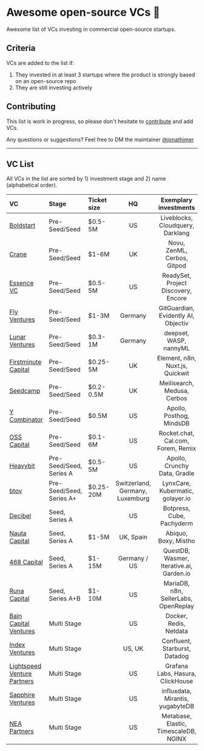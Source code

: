 # Awesome open-source VCs 💸
Awesome list of VCs investing in commercial open-source startups.

## Criteria
VCs are added to the list if: 
1. They invested in at least 3 startups where the product is strongly based on an open-source repo
2. They are still investing actively

## Contributing
This list is work in progress, so please don't hesitate to [contribute](https://github.com/CrowdDotDev/awesome-oss-investors/blob/main/CONTRIBUTING.md) and add VCs.

Any questions or suggestions? Feel free to DM the maintainer [@jonathimer](https://twitter.com/jonathimer)

--------------------

## VC List

All VCs in the list are sorted by 1) investment stage and 2) name (alphabetical order).

<!-- BEGIN VC LIST -->

|VC|Stage|Ticket size|HQ|Exemplary investments|
|:-------|:------|:----------|:----------:|:------------:|
[Boldstart](https://boldstart.vc/) | Pre-Seed/Seed | $0.5-5M | US | Liveblocks, Cloudquery, Darklang |
[Crane](https://crane.vc/) | Pre-Seed/Seed | $1-6M | UK | Novu, ZenML, Cerbos, Gitpod |
[Essence VC](https://www.essencevc.fund/) | Pre-Seed/Seed | $0.5-5M | US | ReadySet, Project Discovery, Encore |
[Fly Ventures](https://fly.vc/) | Pre-Seed/Seed | $1-3M | Germany | GitGuardian, Evidently AI, Objectiv |
[Lunar Ventures](https://lunar.vc/) | Pre-Seed/Seed | $0.3-1M | Germany | deepset, WASP, nannyML |
[Firstminute Capital](https://www.firstminute.capital/) | Pre-Seed/Seed | $0.25-5M | UK | Element, n8n, Nuxt.js, Quickwit |
[Seedcamp](https://seedcamp.com/) | Pre-Seed/Seed | $0.2-0.5M | UK | Meilisearch, Medusa,  Cerbos |
[Y Combinator](https://www.ycombinator.com/) | Pre-Seed/Seed | $0.5M | US | Apollo, Posthog, MindsDB |
[OSS Capital](https://oss.capital/) | Pre-Seed/Seed | $0.1-6M | US | Rocket.chat, Cal.com, Forem, Remix |
[Heavybit](https://www.heavybit.com/) | Pre-Seed/Seed, Series A | $0.5-5M | US | Apollo, Crunchy Data, Gradle |
[btov](https://www.btov.vc/) | Pre-Seed/Seed, Series A+ | $0.25-20M | Switzerland, Germany, Luxemburg | LynxCare, Kubermatic, golayer.io |
[Decibel](https://decibel.vc/) | Seed, Series A | | US | Botpress, Cube, Pachyderm |
[Nauta Capital](https://nautacapital.com/) | Seed, Series A | $1-5M | UK, Spain | Abiquo, Boxy, Mistho |
[468 Capital](https://www.468cap.com/) | Seed, Series A | $1-15M | Germany / US | QuestDB, Wasmer, Iterative.ai, Garden.io |
[Runa Capital](https://runacap.com/) | Seed, Series A+B | $1-10M | US | MariaDB, n8n, SellerLabs, OpenReplay |
[Bain Capital Ventures](https://baincapitalventures.com/) | Multi Stage | | US | Docker, Redis, Netdata |
[Index Ventures](https://indexventures.com/) | Multi Stage | | US, UK | Confluent, Starburst, Datadog |
[Lightspeed Venture Partners](https://lsvp.com/) | Multi Stage | | US | Grafana Labs, Hasura, ClickHouse |
[Sapphire Ventures](https://sapphireventures.com/) | Multi Stage | | US | influxdata, Mirantis, yugabyteDB |
[NEA Partners](https://www.nea.com/) | Multi Stage | | US | Metabase, Elastic, TimescaleDB, NGINX |

<!-- END VC LIST -->
